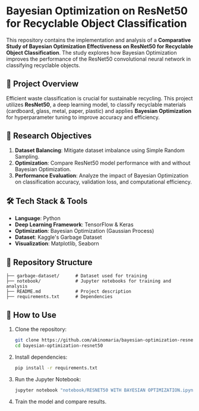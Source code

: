 # Bayesian Optimization on ResNet50 for Recyclable Object Classification

This repository contains the implementation and analysis of a **Comparative Study of Bayesian Optimization Effectiveness on ResNet50 for Recyclable Object Classification**. The study explores how Bayesian Optimization improves the performance of the ResNet50 convolutional neural network in classifying recyclable objects.


## 📌 Project Overview
Efficient waste classification is crucial for sustainable recycling. This project utilizes **ResNet50**, a deep learning model, to classify recyclable materials (cardboard, glass, metal, paper, plastic) and applies **Bayesian Optimization** for hyperparameter tuning to improve accuracy and efficiency.


## 🔬 Research Objectives
1. **Dataset Balancing**: Mitigate dataset imbalance using Simple Random Sampling.
2. **Optimization**: Compare ResNet50 model performance with and without Bayesian Optimization.
3. **Performance Evaluation**: Analyze the impact of Bayesian Optimization on classification accuracy, validation loss, and computational efficiency.


## 🛠️ Tech Stack & Tools
- **Language**: Python
- **Deep Learning Framework**: TensorFlow & Keras
- **Optimization**: Bayesian Optimization (Gaussian Process)
- **Dataset**: Kaggle's Garbage Dataset
- **Visualization**: Matplotlib, Seaborn


## 📂 Repository Structure
```
├── garbage-dataset/      # Dataset used for training
├── notebook/             # Jupyter notebooks for training and analysis
├── README.md             # Project description
├── requirements.txt      # Dependencies
```

## 🚀 How to Use
1. Clone the repository:
   ```sh
   git clone https://github.com/akinomaria/bayesian-optimization-resnet50.git
   cd bayesian-optimization-resnet50
   ```
2. Install dependencies:
   ```sh
   pip install -r requirements.txt
   ```
3. Run the Jupyter Notebook:
   ```sh
   jupyter notebook "notebook/RESNET50 WITH BAYESIAN OPTIMIZATION.ipynb"
   ```
4. Train the model and compare results.
